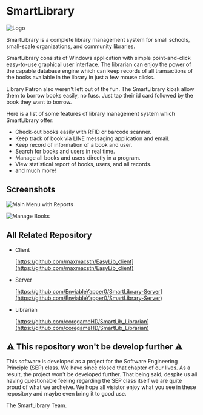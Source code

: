 # SmartLibrary
![Logo](https://i.imgur.com/7gwAQpU.png)

SmartLibrary is a complete library management system for small schools, small-scale organizations, and community libraries.

SmartLibrary consists of Windows application with simple point-and-click easy-to-use graphical user interface. The librarian can enjoy the power of the capable database engine which can keep records of all transactions of the books available in the library in just a few mouse clicks.

Library Patron also weren't left out of the fun. The SmartLibrary kiosk allow them to borrow books easily, no fuss. Just tap their id card followed by the book they want to borrow.
 
Here is a list of some features of library management system which SmartLibrary offer: 
*	Check-out books easily with RFID or barcode scanner. 
*	Keep track of book via LINE messaging application and email. 
*	Keep record of information of a book and user. 
*	Search for books and users in real time. 
*	Manage all books and users directly in a program. 
*	View statistical report of books, users, and all records. 
*	and much more!

## Screenshots
![Main Menu with Reports](https://i.imgur.com/BDfOCOB.png)

![Manage Books](https://i.imgur.com/2UsygEF.png)


## All Related Repository

* Client

  [https://github.com/maxmacstn/EasyLib_client](https://github.com/maxmacstn/EasyLib_client)

* Server

  [https://github.com/EnviableYapper0/SmartLibrary-Server](https://github.com/EnviableYapper0/SmartLibrary-Server)

* Librarian

  [https://github.com/coregameHD/SmartLib_Librarian](https://github.com/coregameHD/SmartLib_Librarian)

## ⚠️ This repository won't be develop further ⚠️
This software is developed as a project for the Software Engineering Principle (SEP) class. We have since closed that chapter of our lives. As a result, the project won't be developed further. That being said, despite us all having questionable feeling regarding the SEP class itself we are quite proud of what we archeive. We hope all visistor enjoy what you see in these repository and maybe even bring it to good use.

The SmartLibrary Team.
